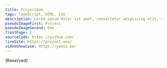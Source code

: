 ```yaml
---
title: ProjectOne
tags: TypeScript, HTML, CSS
description: Lorem ipsum dolor sit amet, consectetur adipiscing elit, sed do eiusmod tempor incididunt ut labore et dolore magna aliqua. Ut enim ad minim veniam, quis nostrud exercitation ullamco laboris nisi ut aliquip ex ea commodo consequat.
pseudoImageFirst: Project
pseudoImageSecond: One
frontPage: 1
sourceCode: https://github.com/
liveSite: https://project.one/
videoShowcase: https://youtu.be/
---
```


(Reserved)
